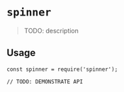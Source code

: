 # `spinner`

> TODO: description

## Usage

```
const spinner = require('spinner');

// TODO: DEMONSTRATE API
```
